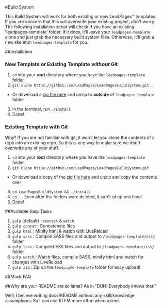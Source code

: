 #Build System

This Build System will work for both existing or new LeadPages&trade; templates. If you are concern that this will overwrite your existing project, don't worry. The following installation script will check if you have an existing 'leadpages-template' folder, if it does, it'll leave your `leadpages-template` alone and just grab the necessary build system files. Otherwise, it'll grab a new skeleton `leadpages-template` for you.

##Installation

### New Template or Existing Template *without* Git ###

1. `cd` into your **root** directory where you have the `leadpages-template` folder
2. `git clone https://github.com/LeadPages/LeadPagesBuildSystem.git .`
 * Or download a [zip file here](https://github.com/LeadPages/LeadPagesBuildSystem/archive/master.zip) and unzip to **outside** of `leadpages-template` folder
3. In the terminal, run `./install`
5. Done!

### Existing Template with Git

Why? If you are not familiar with git, it won't let you clone the contents of a repo into an existing repo. So this is one way to make sure we don't overwrite any of your stuff.

1. `cd` into your **root** directory where you have the `leadpages-template` folder
2. `git clone https://github.com/LeadPages/LeadPagesBuildSystem.git`
 * Or download a copy of the [zip file here](https://github.com/LeadPages/LeadPagesBuildSystem/archive/master.zip) and unzip and copy the contents over
3. `cd LeadPagesBuildSystem && ./install`
4. `cd ..` Even after the folders were deleted, it can't `cd` up one level
5. Done!


##Available Gulp Tasks

1. `gulp` (default) : `connect` & `watch`
2. `gulp concat` : Concatenate files
3. `gulp html` : Minify html & watch with LiveReload
4. `gulp sass` : Compile SASS files and output to `/leadpages-template/css/` folder
4. `gulp less` : Compile LESS files and output to `/leadpages-template/css/` folder
5. `gulp watch` : Watch files, compile SASS, minify html and watch for changes with LiveReload
6. `gulp zip` : Zip up the `leadpages-template` folder for easy upload!

##Mock FAQ

##Why are your README are so lame? As in "DUH! Everybody knows that!"

Well, I believe writing docs/README without any skill/knowledge assumptions. So I can use RTFM more often when asked.
